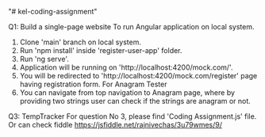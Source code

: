 "# kel-coding-assignment" 

Q1: Build a single-page website
To run Angular application on local system.

1. Clone 'main' branch on local system.
2. Run 'npm install' inside 'register-user-app' folder.
3. Run 'ng serve'.
4. Application will be running on 'http://localhost:4200/mock.com/'.  
5. You will be redirected to 'http://localhost:4200/mock.com/register' page having registration form.
For Anagram Tester
6. You can navigate from top navigation to Anagram page, where by providing two strings user can check if the strings are anagram or not.

Q3: TempTracker
For question No 3, please find 'Coding Assignment.js' file.  Or can check fiddle https://jsfiddle.net/rajnivechas/3u79wmes/9/


